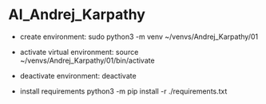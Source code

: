 # AI_Andrej_Karpathy

- create environment:
    sudo python3 -m venv ~/venvs/Andrej_Karpathy/01

- activate virtual environment:
    source ~/venvs/Andrej_Karpathy/01/bin/activate

- deactivate environment:
    deactivate
    
- install requirements
    python3 -m pip install -r ./requirements.txt